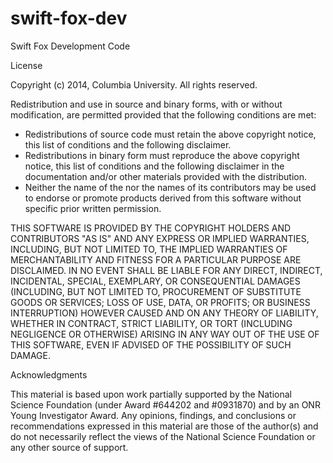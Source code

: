 swift-fox-dev
=============

Swift Fox Development Code


License

Copyright (c) 2014, Columbia University.
All rights reserved.

Redistribution and use in source and binary forms, with or without
modification, are permitted provided that the following conditions are met:
 - Redistributions of source code must retain the above copyright
   notice, this list of conditions and the following disclaimer.
 - Redistributions in binary form must reproduce the above copyright
   notice, this list of conditions and the following disclaimer in the
   documentation and/or other materials provided with the distribution.
 - Neither the name of the <organization> nor the
   names of its contributors may be used to endorse or promote products
   derived from this software without specific prior written permission.

THIS SOFTWARE IS PROVIDED BY THE COPYRIGHT HOLDERS AND CONTRIBUTORS "AS IS" AND
ANY EXPRESS OR IMPLIED WARRANTIES, INCLUDING, BUT NOT LIMITED TO, THE IMPLIED
WARRANTIES OF MERCHANTABILITY AND FITNESS FOR A PARTICULAR PURPOSE ARE
DISCLAIMED. IN NO EVENT SHALL <COPYRIGHT HOLDER> BE LIABLE FOR ANY
DIRECT, INDIRECT, INCIDENTAL, SPECIAL, EXEMPLARY, OR CONSEQUENTIAL DAMAGES
(INCLUDING, BUT NOT LIMITED TO, PROCUREMENT OF SUBSTITUTE GOODS OR SERVICES;
LOSS OF USE, DATA, OR PROFITS; OR BUSINESS INTERRUPTION) HOWEVER CAUSED AND
ON ANY THEORY OF LIABILITY, WHETHER IN CONTRACT, STRICT LIABILITY, OR TORT
(INCLUDING NEGLIGENCE OR OTHERWISE) ARISING IN ANY WAY OUT OF THE USE OF THIS
SOFTWARE, EVEN IF ADVISED OF THE POSSIBILITY OF SUCH DAMAGE.


Acknowledgments


This material is based upon work partially supported by the National
Science Foundation (under Award #644202 and #0931870) and by an ONR
Young Investigator Award. Any opinions, findings, and conclusions or
recommendations expressed in this material are those of the author(s)
and do not necessarily reflect the views of the National Science
Foundation or any other source of support.
